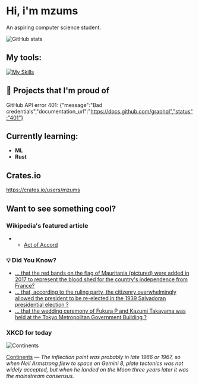 # Hi, i'm mzums
An aspiring computer science student.  

![GitHub stats](https://github-readme-stats.vercel.app/api?username=mzums&show_icons=true&include_all_commits=true&theme=radical)

## My tools:
  
[![My Skills](https://skillicons.dev/icons?i=rust,python,pytorch,cpp,github,linux,arch,flutter&theme=dark)](https://skillicons.dev)

## 📌 Projects that I'm proud of
<!--PINNED:START-->
GitHub API error 401: {"message":"Bad credentials","documentation_url":"https://docs.github.com/graphql","status":"401"}
<!--PINNED:END-->

## Currently learning:
- **ML**
- **Rust**

## Crates.io
https://crates.io/users/mzums

## Want to see something cool?

### Wikipedia's featured article
- <!--WIKI:START-->
  - [Act of Accord](https://en.wikipedia.org/wiki/Act_of_Accord)
<!--WIKI:END-->

### 💡 Did You Know?
<!--DYK:START-->
  - [... that the red bands on the flag of Mauritania (pictured) were added in 2017 to represent the blood shed for the country's independence from France?](https://en.wikipedia.org/wiki/Flag_of_Mauritania)
  - [... that, according to the ruling party, the citizenry overwhelmingly allowed the president to be re-elected in the 1939 Salvadoran presidential election ?](https://en.wikipedia.org/wiki/1939_Salvadoran_presidential_election)
  - [... that the wedding ceremony of Fukura P and Kazumi Takayama was held at the Tokyo Metropolitan Government Building ?](https://en.wikipedia.org/wiki/Fukura_P)
<!--DYK:END-->

### XKCD for today
<!--XKCD:START-->
![Continents](https://imgs.xkcd.com/comics/continents.png)

[Continents](https://xkcd.com/3159) — *The inflection point was probably in late 1966 or 1967, so when Neil Armstrong flew to space on Gemini 8, plate tectonics was not widely accepted, but when he landed on the Moon three years later it was the mainstream consensus.*
<!--XKCD:END-->
